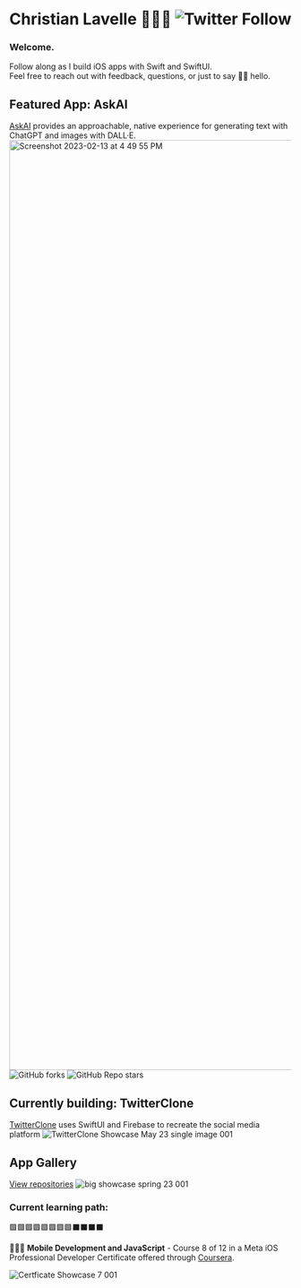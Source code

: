# Christian Lavelle 👨🏻‍💻 ![Twitter Follow](https://img.shields.io/twitter/follow/bodhichristian?style=for-the-badge)

### Welcome.

Follow along as I build iOS apps with Swift and SwiftUI.  
Feel free to reach out with feedback, questions, or just to say 👋🏼 hello. 

## Featured App: AskAI

[AskAI](https://github.com/bodhichristian/AskAI) provides an approachable, native experience for generating text with ChatGPT and images with DALL·E.
<img width="1660" alt="Screenshot 2023-02-13 at 4 49 55 PM" src="https://user-images.githubusercontent.com/110639779/226939618-4b5513e5-8f60-4e86-85a0-9685d3cd2e1e.png">
![GitHub forks](https://img.shields.io/github/forks/bodhichristian/askai?style=for-the-badge) ![GitHub Repo stars](https://img.shields.io/github/stars/bodhichristian/askai?style=for-the-badge)  

## Currently building: TwitterClone 
[TwitterClone](https://github.com/bodhichristian/TwitterClone) uses SwiftUI and Firebase to recreate the social media platform
![TwitterClone Showcase May 23 single image 001](https://github.com/bodhichristian/bodhichristian/assets/110639779/d68362ab-16f2-4e6e-91aa-dc0b09c723d0)

## App Gallery
[View repositories](https://github.com/bodhichristian?tab=repositories)
![big showcase spring 23 001](https://user-images.githubusercontent.com/110639779/226939118-7c64ecc5-9297-4536-bb55-747766773d79.jpeg)


### Current learning path:

🟩🟩🟩🟩🟩🟩🟩🟩⬛️⬛️⬛️⬛️


👨🏻‍💻 <b>Mobile Development and JavaScript</b> - Course 8 of 12 in a Meta iOS Professional Developer Certificate offered through [Coursera](https://www.coursera.org/professional-certificates/meta-ios-developer).


![Certficate Showcase 7 001](https://user-images.githubusercontent.com/110639779/236373628-3b4d7f43-eafb-48f0-a165-c3bbb2aaea23.jpeg)

